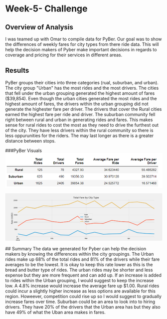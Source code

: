 # Week-5- Challenge

## Overview of Analysis

I was teamed up with Omar to compile data for PyBer. Our goal was to show the differences of weekly fares for city types from there ride data. This will help the decision makers of Pyber make important decisions in regards to coverage and pricing for their services in different areas.

## Results
PyBer groups their cities into three categories (rual, suburban, and urban). The city group "Urban" has the most rides and the most drivers. The cities that fell under the urban grouping generated the highest amount of fares ($39,854). Even though the urban cities generated the most rides and the highest amount of fares, the drivers within the urban grouping did not generate the highester fare per driver. The drivers that cover the Rural cities earned the highest fare per ride and driver. The suburban community fell right between rural and urban in generating rides and fares. This makes sense for rural rides to cost the most as they need to drive the furthest out of the city. They have less drivers within the rural community so there is less oppurunities for the riders. The may last longer as there is a greater distance between stops. 

###PyBer Visuals
![Summary Table](https://github.com/LindsayTeeters/Week-5-Pyber/blob/main/Resources/summary%20table.png)

![Summary Graph](https://github.com/LindsayTeeters/Week-5-Pyber/blob/main/Resources/Challenge_fare_summary.png)
<!-- this was generated from the source file from the vba course work folder. My graph generated but I changed something and was unable to generate again --!>

## Summary
The data we generated for Pyber can help the decision makers by knowing the differences within the city groupings. The Urban rides make up 68% of the total rides and 81% of the drivers while their fare averages to be the lowest. It is okay to keep this rate lower as this is the bread and butter type of rides. The urban rides may be shorter and less expense but they are more frequent and can add up. If an increase is added to rides within the Urban grouping, I would suggest to keep the increase low. A 4.8% increase would increase the average fare up $1.00. Rural rides could incur a slightly higher increase as less options are available for this region. Howeever, competition could rise up so I would suggest to gradually increase fares over time. Suburban could be an area to look into to hiring drivers. They have 20% of the drivers that the Urban area has but they also have 49% of what the Uban area makes in fares. 
